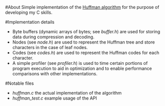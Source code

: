 #About
Simple implementation of the <a href="en.wikipedia.org/wiki/Huffman_coding">Huffman algorithm</a> for the purpose of developing my C skills.


#Implementation details
- Byte buffers (dynamic arrays of bytes; see *buffer.h*) are used for storing data during compression and decoding.
- Nodes (see *node.h*) are used to represent the Huffman tree and store characters in the case of leaf nodes.
- Codes (see *codes.h*) are used to represent the Huffman codes for each character.
- A simple profiler (see *profiler.h*) is used to time certain portions of program execution to aid in optimization and to enable performance comparisons with other implementations.


#Notable files
- *huffman.c* the actual implementation of the algorithm
- *huffman_test.c* example usage of the API
